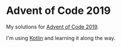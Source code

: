 # Advent of Code 2019

My solutions for [Advent of Code 2019](https://adventofcode.com/2019/).

I'm using [Kotlin](https://kotlinlang.org/) and learning it along the way.
